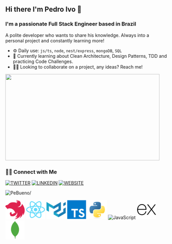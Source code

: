 ## Hi there I'm Pedro Ivo 👋
### I'm a passionate Full Stack Engineer based in Brazil
A polite developer who wants to share his knowledge. Always into a personal project and constantly learning more!

- ⚙️ Daily use: `js/ts`, `node`, `nest/express`, `mongoDB`, `SQL` 
- 🌱 Currently learning about Clean Architecture, Design Patterns, TDD and practicing Code Challenges.
- 👨‍💻 Looking to collaborate on a project, any ideas? Reach me!

<img src="https://media.giphy.com/media/3ohuAxV0DfcLTxVh6w/giphy.gif" width="480" height="270"/>

### 🤝🏻 Connect with Me

[![TWITTER](https://img.shields.io/badge/Twitter-blue?style=for-the-badge&logo=twitter)](https://twitter.com/pebuenos)
[![LINKEDIN](https://img.shields.io/badge/Linkedin-blue?style=for-the-badge&logo=linkedin)](https://www.linkedin.com/in/pedroivobu)
[![WEBSITE](https://img.shields.io/badge/Website-blue?style=for-the-badge&logo=appveyor)](https://pedroivo.dev)  

<p> 
  <img src=https://github-readme-stats.vercel.app/api?username=pebueno&show_icons=true alt=PeBueno/> 
</p>

<p>
  <img src=https://github.com/devicons/devicon/blob/master/icons/nestjs/nestjs-plain.svg alt=NestJS width="60" height="60"/>
  <img src=https://github.com/devicons/devicon/blob/master/icons/react/react-original.svg alt=ReactJS width="60" height="60"/>
  <img src=https://github.com/devicons/devicon/blob/master/icons/materialui/materialui-original.svg alt=MaterialUI width="60" height="60"/>
  <img src=https://github.com/devicons/devicon/blob/master/icons/typescript/typescript-original.svg alt=TypeScript width="60" height="60"/>
  <img src=https://github.com/devicons/devicon/blob/master/icons/python/python-original.svg alt=Python width="60" height="60"/> 
  <img src=https://github.com/abranhe/programming-languages-logos/blob/master/src/javascript/javascript.svg alt=JavaScript width="60" height="60"/>
  <img src=https://github.com/devicons/devicon/blob/master/icons/express/express-original.svg alt=ExpressJS width="60" height="60"/>  
  <img src=https://github.com/devicons/devicon/blob/master/icons/mongodb/mongodb-plain.svg alt=MongoDB width="60" height="60"/> 
</p>
